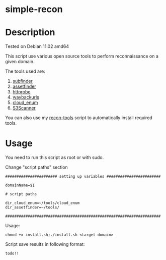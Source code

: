 # simple-recon

# Description

Tested on Debian 11.02 amd64

This script use various open source tools to perform reconnaissance on a given domain.

The tools used are:

1) <a href="https://github.com/projectdiscovery/subfinder">subfinder</a>
2) <a href="https://github.com/tomnomnom/assetfinder">assetfinder</a>
3) <a href="https://github.com/tomnomnom/httprobe">httprobe</a>
4) <a href="https://github.com/tomnomnom/waybackurls">waybackurls</a>
5) <a href="https://github.com/initstring/cloud_enum">cloud_enum</a>
6) <a href="https://github.com/sa7mon/S3Scanner">S3Scanner</a>

You can also use my <a href="https://github.com/alppekel/bugbounty-recon-tools">recon-tools</a> script to automatically install required tools.

# Usage

You need to run this script as root or with sudo.

Change "script paths" section
```
####################### setting up variables ########################

domainName=$1

# script paths

dir_cloud_enum=~/tools/cloud_enum
dir_assetfinder=~/tools/

#####################################################################
```

Usage:
```
chmod +x install.sh;./install.sh <target-domain>
```

Script save results in following format:
```
todo!!
```
